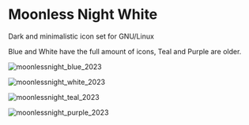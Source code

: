 # Moonless Night White

Dark and minimalistic icon set for GNU/Linux

Blue and White have the full amount of icons, Teal and Purple are older.

![moonlessnight_blue_2023](https://github.com/savetier/moonless_night/assets/75087731/f8086c07-1813-49a0-8d33-6a12a7dd5746)

![moonlessnight_white_2023](https://github.com/savetier/moonless_night/assets/75087731/0db8f2da-a6c1-47e3-aff9-9fc0537c6ef0)

![moonlessnight_teal_2023](https://github.com/savetier/moonless_night/assets/75087731/48417107-a126-4841-a8d0-c5509cdb2c63)

![moonlessnight_purple_2023](https://github.com/savetier/moonless_night/assets/75087731/f35a8e1e-dc01-4adf-a807-2b56184debc9)



